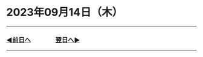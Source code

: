 # 2023年09月14日（木）

---

### [◀️前日へ](https://github.com/yuasys/chatty-journal/blob/main/2023/09/2023-09-13.md)&emsp;&emsp;&emsp;&emsp;[翌日へ▶️](https://github.com/yuasys/chatty-journal/blob/main/2023/09/2023-09-15.md)

---
